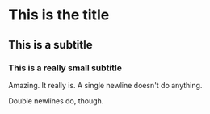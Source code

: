 # This is the title

## This is a subtitle

### This is a really small subtitle

Amazing. It really is.
A single newline doesn't do anything.

Double newlines do, though.